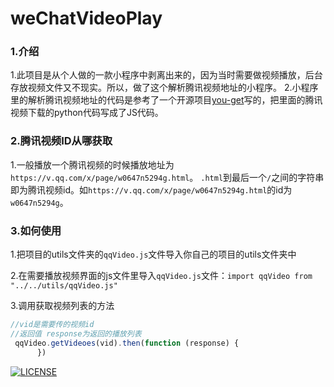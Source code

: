 # weChatVideoPlay

### 1.介绍

1.此项目是从个人做的一款小程序中剥离出来的，因为当时需要做视频播放，后台存放视频文件又不现实。所以，做了这个解析腾讯视频地址的小程序。
2.小程序里的解析腾讯视频地址的代码是参考了一个开源项目[you-get](https://github.com/soimort/you-get)写的，把里面的腾讯视频下载的python代码写成了JS代码。

### 2.腾讯视频ID从哪获取

1.一般播放一个腾讯视频的时候播放地址为`https://v.qq.com/x/page/w0647n5294g.html`。
`.html`到最后一个`/`之间的字符串即为腾讯视频id。如`https://v.qq.com/x/page/w0647n5294g.html`的id为`w0647n5294g`。

### 3.如何使用
 1.把项目的utils文件夹的`qqVideo.js`文件导入你自己的项目的utils文件夹中

2.在需要播放视频界面的js文件里导入`qqVideo.js`文件：`import qqVideo from "../../utils/qqVideo.js"`

3.调用获取视频列表的方法

```javascript
//vid是需要传的视频id
//返回值 response为返回的播放列表
 qqVideo.getVideoes(vid).then(function (response) {
      })
```

[![LICENSE](https://img.shields.io/badge/license-Anti%20996-blue.svg)](https://github.com/996icu/996.ICU/blob/master/LICENSE)
